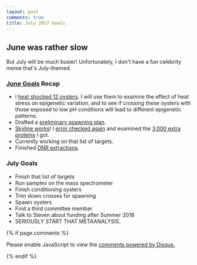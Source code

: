 ```yaml
---
layout: post
comments: true
title: July 2017 Goals
---
```


## June was rather slow

But July will be much busier! Unfortunately, I don't have a fun celebrity meme that's July-themed.

### [June Goals](https://yaaminiv.github.io/June-2017-Goals/) Recap

- I [heat shocked 12 oysters](https://yaaminiv.github.io/Manchester-Heat-Shock-Experiment/). I will use them to examine the effect of heat stress on epigenetic variation, and to see if crossing these oysters with those exposed to low pH conditions will lead to different epigenetic patterns.
- Drafted a [preliminary spawning plan](https://yaaminiv.github.io/Preliminary-Spawning-Plan/).
- [Skyline works](https://yaaminiv.github.io/Skyline-Attempt-3/)! I [error checked again](https://yaaminiv.github.io/Skyline-Error-Checking-Round2/) and examined the [3,000 extra proteins](https://yaaminiv.github.io/Full-Skyline-Preliminary-Analysis/) I got.
- Currently working on that list of targets.
- Finished [DNR extractions](https://yaaminiv.github.io/DNR-Desalting-Round2/).

### July Goals

- Finish that list of targets
- Run samples on the mass spectrometer
- Finish conditioning oysters
- Trim down crosses for spawning
- Spawn oysters
- Find a third committee member
- Talk to Steven about funding after Summer 2018
- SERIOUSLY START THAT METAANALYSIS.

{% if page.comments %}

<div id="disqus_thread"></div>
<script>

/**
*  RECOMMENDED CONFIGURATION VARIABLES: EDIT AND UNCOMMENT THE SECTION BELOW TO INSERT DYNAMIC VALUES FROM YOUR PLATFORM OR CMS.
*  LEARN WHY DEFINING THESE VARIABLES IS IMPORTANT: https://disqus.com/admin/universalcode/#configuration-variables*/
/*
var disqus_config = function () {
this.page.url = PAGE_URL;  // Replace PAGE_URL with your page's canonical URL variable
this.page.identifier = PAGE_IDENTIFIER; // Replace PAGE_IDENTIFIER with your page's unique identifier variable
};
*/
(function() { // DON'T EDIT BELOW THIS LINE
var d = document, s = d.createElement('script');
s.src = 'https://the-responsible-grad-student.disqus.com/embed.js';
s.setAttribute('data-timestamp', +new Date());
(d.head || d.body).appendChild(s);
})();
</script>
<noscript>Please enable JavaScript to view the <a href="https://disqus.com/?ref_noscript">comments powered by Disqus.</a></noscript>

{% endif %}

<script id="dsq-count-scr" src="//the-responsible-grad-student.disqus.com/count.js" async></script>
